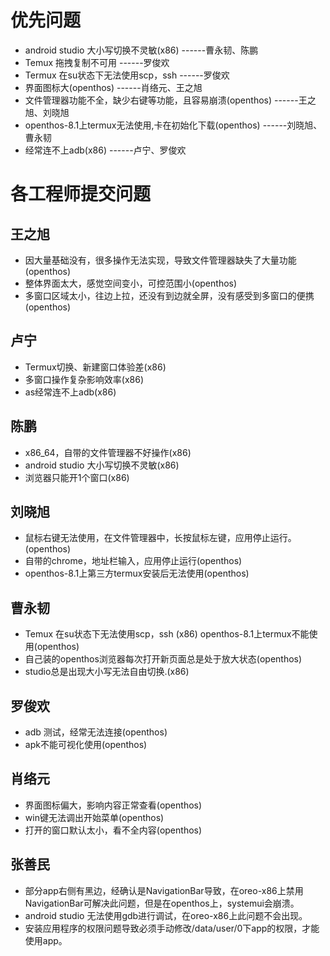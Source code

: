 # 优先问题
- android studio 大小写切换不灵敏(x86) ------曹永韧、陈鹏
- Temux 拖拽复制不可用 ------罗俊欢
- Termux 在su状态下无法使用scp，ssh ------罗俊欢
- 界面图标大(openthos) ------肖络元、王之旭
- 文件管理器功能不全，缺少右键等功能，且容易崩溃(openthos) ------王之旭、刘晓旭
- openthos-8.1上termux无法使用,卡在初始化下载(openthos) ------刘晓旭、曹永韧
- 经常连不上adb(x86) ------卢宁、罗俊欢

# 各工程师提交问题
## 王之旭
- 因大量基础没有，很多操作无法实现，导致文件管理器缺失了大量功能(openthos)
- 整体界面太大，感觉空间变小，可控范围小(openthos)
- 多窗口区域太小，往边上拉，还没有到边就全屏，没有感受到多窗口的便携(openthos)

## 卢宁
- Termux切换、新建窗口体验差(x86)
- 多窗口操作复杂影响效率(x86)
- as经常连不上adb(x86)

## 陈鹏
- x86_64，自带的文件管理器不好操作(x86)
- android studio 大小写切换不灵敏(x86)
- 浏览器只能开1个窗口(x86)

## 刘晓旭
- 鼠标右键无法使用，在文件管理器中，长按鼠标左键，应用停止运行。(openthos)
- 自带的chrome，地址栏输入，应用停止运行(openthos)
- openthos-8.1上第三方termux安装后无法使用(openthos)

## 曹永韧
- Temux 在su状态下无法使用scp，ssh  (x86)  openthos-8.1上termux不能使用(openthos)
- 自己装的openthos浏览器每次打开新页面总是处于放大状态(openthos)
- studio总是出现大小写无法自由切换.(x86)

## 罗俊欢
- adb 测试，经常无法连接(openthos)
- apk不能可视化使用(openthos)

## 肖络元
- 界面图标偏大，影响内容正常查看(openthos)
- win键无法调出开始菜单(openthos)
- 打开的窗口默认太小，看不全内容(openthos)

## 张善民
- 部分app右侧有黑边，经确认是NavigationBar导致，在oreo-x86上禁用NavigationBar可解决此问题，但是在openthos上，systemui会崩溃。
- android studio 无法使用gdb进行调试，在oreo-x86上此问题不会出现。
- 安装应用程序的权限问题导致必须手动修改/data/user/0下app的权限，才能使用app。
